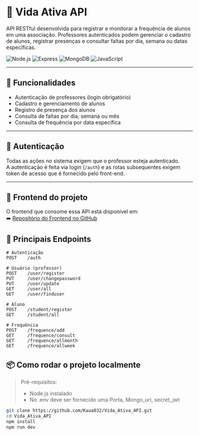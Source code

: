 # 💪 Vida Ativa API

API RESTful desenvolvida para registrar e monitorar a frequência de alunos em uma associação. Professores autenticados podem gerenciar o cadastro de alunos, registrar presenças e consultar faltas por dia, semana ou datas específicas.

![Node.js](https://img.shields.io/badge/-Node.js-339933?style=flat-square&logo=node.js&logoColor=white)
![Express](https://img.shields.io/badge/-Express.js-000000?style=flat-square&logo=express&logoColor=white)
![MongoDB](https://img.shields.io/badge/-MongoDB-47A248?style=flat-square&logo=mongodb&logoColor=white)
![JavaScript](https://img.shields.io/badge/-JavaScript-F7DF1E?style=flat-square&logo=javascript&logoColor=black)

---

## 🧠 Funcionalidades

- Autenticação de professores (login obrigatório)
- Cadastro e gerenciamento de alunos
- Registro de presença dos alunos
- Consulta de faltas por dia, semana ou mês
- Consulta de frequência por data específica

---

## 🔐 Autenticação

Todas as ações no sistema exigem que o professor esteja autenticado.  
A autenticação é feita via login (`/auth`) e as rotas subsequentes exigem token de acesso que é fornecido pelo front-end.

---

## 🔗 Frontend do projeto

O frontend que consome essa API está disponível em:  
➡️ [Repositório do Frontend no GitHub](https://github.com/Kaua032/Vida_Ativa_Front_End)

## 🔗 Principais Endpoints

```http
# Autenticação
POST    /auth

# Usuário (professor)
POST    /user/register
PUT     /user/changepassword
PUT     /user/update
GET     /user/all
GET     /user/finduser

# Aluno
POST    /student/register
GET     /student/all

# Frequência
POST    /frequence/add
GET     /frequence/consult
GET     /frequence/allmonth
GET     /frequence/allweek
```
## 📦 Como rodar o projeto localmente

> Pré-requisitos:
> - Node.js instalado
> - No .env deve ser fornecido uma Porta, Mongo_uri, secret_jwt

```bash
git clone https://github.com/Kaua032/Vida_Ativa_API.git
cd Vida_Ativa_API
npm install
npm run dev

